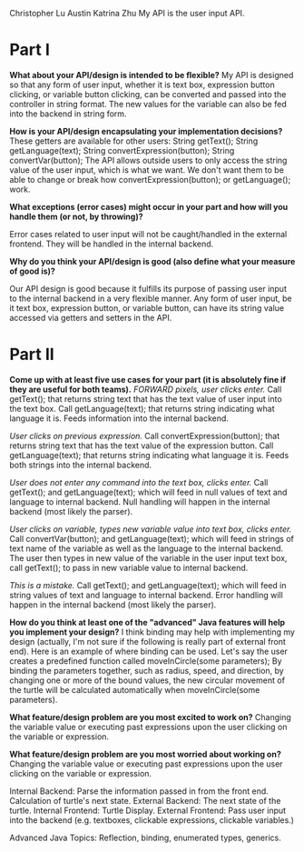 Christopher Lu
Austin
Katrina Zhu
My API is the user input API.

# Part I

**What about your API/design is intended to be flexible?**
My API is designed so that any form of user input, whether it is text box, expression button clicking, or variable button clicking, can be converted and passed into the controller in string format. The new values for the variable can also be fed into the backend in string form.

**How is your API/design encapsulating your implementation decisions?**
These getters are available for other users:
	String getText();
	String getLanguage(text);
	String convertExpression(button);
	String convertVar(button);
The API allows outside users to only access the string value of the user input, which is what we want. We don't want them to be able to change or break how convertExpression(button); or getLanguage(); work.

**What exceptions (error cases) might occur in your part and how will you handle them (or not, by throwing)?**

Error cases related to user input will not be caught/handled in the external frontend. They will be handled in the internal backend. 

**Why do you think your API/design is good (also define what your measure of good is)?**

Our API design is good because it fulfills its purpose of passing user input to the internal backend in a very flexible manner. Any form of user input, be it text box, expression button, or variable button, can have its string value accessed via getters and setters in the API.

# Part II
**Come up with at least five use cases for your part (it is absolutely fine if they are useful for both teams).**
*FORWARD pixels, user clicks enter.*
Call getText(); that returns string text that has the text value of user input into the text box.
Call getLanguage(text); that returns string indicating what language it is. Feeds information into the internal backend.

*User clicks on previous expression.*
Call convertExpression(button); that returns string text that has the text value of the expression button.
Call getLanguage(text); that returns string indicating what language it is. Feeds both strings into the internal backend.

*User does not enter any command into the text box, clicks enter.*
Call getText(); and getLanguage(text); which will feed in null values of text and language to internal backend. Null handling will happen in the internal backend (most likely the parser).

*User clicks on variable, types new variable value into text box, clicks enter.*
Call convertVar(button); and getLanguage(text); which will feed in strings of text name of the variable as well as the language to the internal backend. The user then types in new value of the variable in the user input text box, call getText(); to pass in new variable value to internal backend.

*This is a mistake.*
Call getText(); and getLanguage(text); which will feed in string values of text and language to internal backend. Error handling will happen in the internal backend (most likely the parser).

**How do you think at least one of the "advanced" Java features will help you implement your design?**
I think binding may help with implementing my design (actually, I'm not sure if the following is really part of external front end). Here is an example of where binding can be used. Let's say the user creates a predefined function called moveInCircle(some parameters); By binding the parameters together, such as radius, speed, and direction, by changing one or more of the bound values, the new circular movement of the turtle will be calculated automatically when moveInCircle(some parameters).

**What feature/design problem are you most excited to work on?**
Changing the variable value or executing past expressions upon the user clicking on the variable or expression.

**What feature/design problem are you most worried about working on?**
Changing the variable value or executing past expressions upon the user clicking on the variable or expression.

Internal Backend: Parse the information passed in from the front end. Calculation of turtle's next state.
External Backend: The next state of the turtle.
Internal Frontend: Turtle Display.
External Frontend: Pass user input into the backend (e.g. textboxes, clickable expressions, clickable variables.)

Advanced Java Topics:
Reflection, binding, enumerated types, generics.